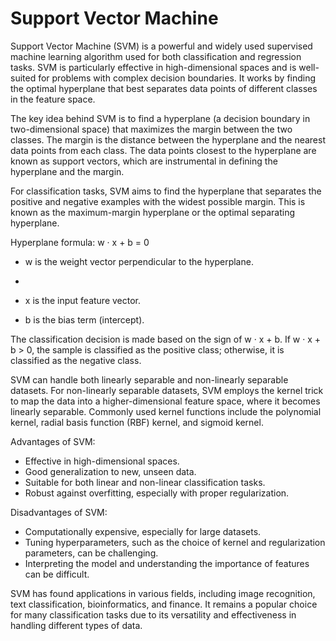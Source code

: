 # Support Vector Machine

Support Vector Machine (SVM) is a powerful and widely used supervised machine learning algorithm used for both classification and regression tasks. SVM is particularly effective in high-dimensional spaces and is well-suited for problems with complex decision boundaries. It works by finding the optimal hyperplane that best separates data points of different classes in the feature space.

The key idea behind SVM is to find a hyperplane (a decision boundary in two-dimensional space) that maximizes the margin between the two classes. The margin is the distance between the hyperplane and the nearest data points from each class. The data points closest to the hyperplane are known as support vectors, which are instrumental in defining the hyperplane and the margin.

For classification tasks, SVM aims to find the hyperplane that separates the positive and negative examples with the widest possible margin. This is known as the maximum-margin hyperplane or the optimal separating hyperplane.

Hyperplane formula: w · x + b = 0

* w is the weight vector perpendicular to the hyperplane.
* 
* x is the input feature vector.

* b is the bias term (intercept).

The classification decision is made based on the sign of w · x + b. If w · x + b > 0, the sample is classified as the positive class; otherwise, it is classified as the negative class.

SVM can handle both linearly separable and non-linearly separable datasets. For non-linearly separable datasets, SVM employs the kernel trick to map the data into a higher-dimensional feature space, where it becomes linearly separable. Commonly used kernel functions include the polynomial kernel, radial basis function (RBF) kernel, and sigmoid kernel.

Advantages of SVM:

* Effective in high-dimensional spaces.
* Good generalization to new, unseen data.
* Suitable for both linear and non-linear classification tasks.
* Robust against overfitting, especially with proper regularization.

Disadvantages of SVM:

* Computationally expensive, especially for large datasets.
* Tuning hyperparameters, such as the choice of kernel and regularization parameters, can be challenging.
* Interpreting the model and understanding the importance of features can be difficult.

SVM has found applications in various fields, including image recognition, text classification, bioinformatics, and finance. It remains a popular choice for many classification tasks due to its versatility and effectiveness in handling different types of data.